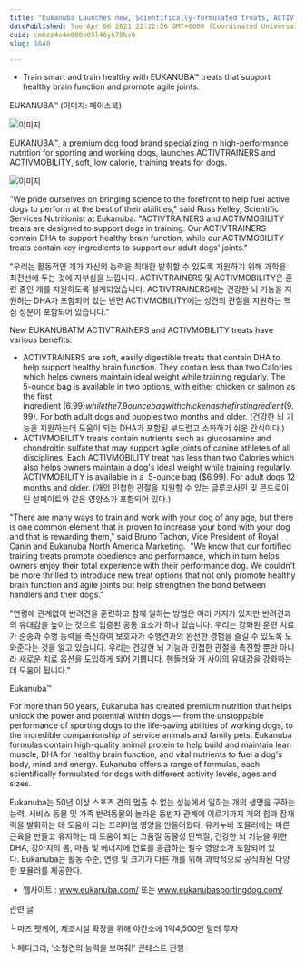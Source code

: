 ```yaml
---
title: "Eukanuba Launches new, Scientifically-formulated treats, ACTIVTRAINERS and ACTIVMOBILITY"
datePublished: Tue Apr 06 2021 22:22:26 GMT+0000 (Coordinated Universal Time)
cuid: cm6zz4e4m000n09l46yk78kv0
slug: 1640

---
```



- Train smart and train healthy with EUKANUBA™ treats that support healthy brain function and promote agile joints.

EUKANUBA™ (이미지: 페이스북)

![이미지](https://cdn.hashnode.com/res/hashnode/image/upload/v1739247609171/8c26c869-5cb6-424b-8e68-b7473101e8ed.jpeg)

EUKANUBA™, a premium dog food brand specializing in high-performance nutrition for sporting and working dogs, launches ACTIVTRAINERS and ACTIVMOBILITY, soft, low calorie, training treats for dogs.

![이미지](https://cdn.hashnode.com/res/hashnode/image/upload/v1739247610528/cfd4ec05-3ecc-46ca-8ccc-d8bf195201cb.jpeg)

"We pride ourselves on bringing science to the forefront to help fuel active dogs to perform at the best of their abilities," said Russ Kelley, Scientific Services Nutritionist at Eukanuba. "ACTIVTRAINERS and ACTIVMOBILITY treats are designed to support dogs in training. Our ACTIVTRAINERS contain DHA to support healthy brain function, while our ACTIVMOBILITY treats contain key ingredients to support our adult dogs' joints."

"우리는 활동적인 개가 자신의 능력을 최대한 발휘할 수 있도록 지원하기 위해 과학을 최전선에 두는 것에 자부심을 느낍니다. ACTIVTRAINERS 및 ACTIVMOBILITY은 훈련 중인 개를 지원하도록 설계되었습니다. ACTIVTRAINERS에는 건강한 뇌 기능을 지원하는 DHA가 포함되어 있는 반면 ACTIVMOBILITY에는 성견의 관절을 지원하는 핵심 성분이 포함되어 있습니다."

New EUKANUBATM ACTIVTRAINERS and ACTIVMOBILITY treats have various benefits:

- ACTIVTRAINERS are soft, easily digestible treats that contain DHA to help support healthy brain function. They contain less than two Calories which helps owners maintain ideal weight while training regularly. The 5-ounce bag is available in two options, with either chicken or salmon as the first ingredient ($6.99) while the 7.9 ounce bag with chicken as the first ingredient ($9.99). For both adult dogs and puppies two months and older. (건강한 뇌 기능을 지원하는데 도움이 되는 DHA가 포함된 부드럽고 소화하기 쉬운 간식이다.)
- ACTIVMOBILITY treats contain nutrients such as glucosamine and chondroitin sulfate that may support agile joints of canine athletes of all disciplines. Each ACTIVMOBILITY treat has less than two Calories which also helps owners maintain a dog's ideal weight while training regularly. ACTIVMOBILITY is available in a  5-ounce bag ($6.99). For adult dogs 12 months and older. (개의 민첩한 관절을 지원할 수 있는 글루코사민 및 콘드로이틴 설페이트와 같은 영양소가 포함되어 있다.)

"There are many ways to train and work with your dog of any age, but there is one common element that is proven to increase your bond with your dog and that is rewarding them," said Bruno Tachon, Vice President of Royal Canin and Eukanuba North America Marketing.  "We know that our fortified training treats promote obedience and performance, which in turn helps owners enjoy their total experience with their performance dog. We couldn't be more thrilled to introduce new treat options that not only promote healthy brain function and agile joints but help strengthen the bond between handlers and their dogs."

"연령에 관계없이 반려견을 훈련하고 함께 일하는 방법은 여러 가지가 있지만 반려견과의 유대감을 높이는 것으로 입증된 공통 요소가 하나 있습니다. 우리는 강화된 훈련 치료가 순종과 수행 능력을 촉진하여 보호자가 수행견과의 완전한 경험을 즐길 수 있도록 도와준다는 것을 알고 있습니다. 우리는 건강한 뇌 기능과 민첩한 관절을 촉진할 뿐만 아니라 새로운 치료 옵션을 도입하게 되어 기쁩니다. 핸들러와 개 사이의 유대감을 강화하는 데 도움이 됩니다."

Eukanuba™

For more than 50 years, Eukanuba has created premium nutrition that helps unlock the power and potential within dogs — from the unstoppable performance of sporting dogs to the life-saving abilities of working dogs, to the incredible companionship of service animals and family pets. Eukanuba formulas contain high-quality animal protein to help build and maintain lean muscle, DHA for healthy brain function, and vital nutrients to fuel a dog's body, mind and energy. Eukanuba offers a range of formulas, each scientifically formulated for dogs with different activity levels, ages and sizes.

Eukanuba는 50년 이상 스포츠 견의 멈출 수 없는 성능에서 일하는 개의 생명을 구하는 능력, 서비스 동물 및 가족 반려동물의 놀라운 동반자 관계에 이르기까지 개의 힘과 잠재력을 발휘하는 데 도움이 되는 프리미엄 영양을 만들어왔다. 유카누바 포뮬러에는 마른 근육을 만들고 유지하는 데 도움이 되는 고품질 동물성 단백질, 건강한 뇌 기능을 위한 DHA, 강아지의 몸, 마음 및 에너지에 연료를 공급하는 필수 영양소가 포함되어 있다. Eukanuba는 활동 수준, 연령 및 크기가 다른 개를 위해 과학적으로 공식화된 다양한 포뮬러를 제공한다.

- 웹사이트 : www.eukanuba.com/ 또는 www.eukanubasportingdog.com/

관련 글

└ 마즈 펫케어, 제조시설 확장을 위해 아칸소에 1억4,500만 달러 투자

└ 페디그리, '소형견의 능력을 보여줘!' 콘테스트 진행